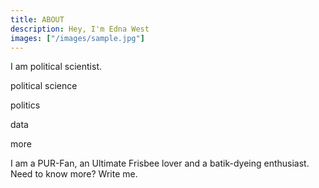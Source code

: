 ```yaml
---
title: ABOUT
description: Hey, I'm Edna West
images: ["/images/sample.jpg"]
---
```


I am political scientist.


political science

politics

data


more

I am a PUR-Fan, an Ultimate Frisbee lover and a batik-dyeing enthusiast. Need to know more? Write me.